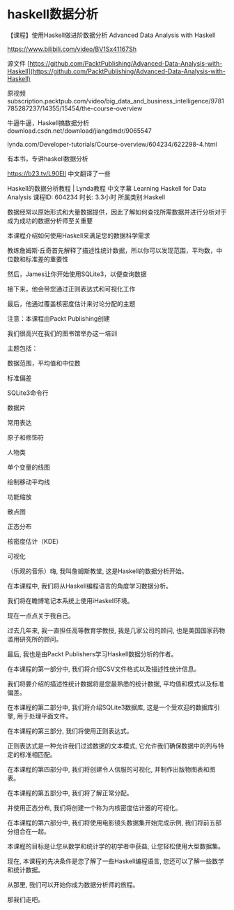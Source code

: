 # haskell数据分析

【课程】使用Haskell做进阶数据分析
Advanced Data Analysis with Haskell

https://www.bilibili.com/video/BV1Sx41167Sh


源文件  [https://github.com/PacktPublishing/Advanced-Data-Analysis-with-Haskell](https://github.com/PacktPublishing/Advanced-Data-Analysis-with-Haskell)









原视频 subscription.packtpub.com/video/big_data_and_business_intelligence/9781785287237/14355/15454/the-course-overview






牛逼牛逼，Haskell搞数据分析
download.csdn.net/download/jiangdmdr/9065547


lynda.com/Developer-tutorials/Course-overview/604234/622298-4.html



有本书，专讲haskell数据分析

https://b23.tv/L90ElI 中文翻译了一些





Haskell的数据分析教程 | Lynda教程 中文字幕
Learning Haskell for Data Analysis
课程ID: 604234
时长: 3.3小时
所属类别:Haskell

数据经常以原始形式和大量数据提供，因此了解如何查找所需数据并进行分析对于成为成功的数据分析师至关重要

本课程介绍如何使用Haskell来满足您的数据科学需求

教练詹姆斯·丘奇首先解释了描述性统计数据，所以你可以发现范围，平均数，中位数和标准差的重要性

然后，James让你开始使用SQLite3，以便查询数据

接下来，他会带您通过正则表达式和可视化工作

最后，他通过覆盖核密度估计来讨论分配的主题

注意：本课程由Packt Publishing创建

我们很高兴在我们的图书馆举办这一培训

主题包括：

数据范围，平均值和中位数

标准偏差

SQLite3命令行

数据片

常用表达

原子和修饰符

人物类

单个变量的线图

绘制移动平均线

功能缩放

散点图

正态分布

核密度估计（KDE）

可视化






（乐观的音乐）嗨, 我叫詹姆斯教堂, 这是Haskell的数据分析开始。

在本课程中, 我们将从Haskell编程语言的角度学习数据分析。

我们将在瞻博笔记本系统上使用iHaskell环境。

现在一点点关于我自己。

过去几年来, 我一直担任高等教育学教授, 我是几家公司的顾问, 也是美国国家药物滥用研究所的顾问。

最后, 我也是由Packt Publishers学习Haskell数据分析的作者。

在本课程的第一部分中, 我们将介绍CSV文件格式以及描述性统计信息。

我们将要介绍的描述性统计数据将是您最熟悉的统计数据, 平均值和模式以及标准偏差。

在本课程的第二部分中, 我们将介绍SQLite3数据库, 这是一个受欢迎的数据库引擎, 用于处理平面文件。

在本课程的第三部分, 我们将使用正则表达式。

正则表达式是一种允许我们过滤数据的文本模式, 它允许我们确保数据中的列与特定的标准相匹配。

在本课程的第四部分中, 我们将创建令人信服的可视化, 并制作出版物图表和图表。

在本课程的第五部分中, 我们将了解正常分配。

并使用正态分布, 我们将创建一个称为内核密度估计器的可视化。

在本课程的第六部分中, 我们将使用电影镜头数据集开始完成示例, 我们将前五部分组合在一起。

本课程的目标是让您从数学和统计学的初学者中获益, 让您轻松使用大型数据集。

现在, 本课程的先决条件是您了解了一些Haskell编程语言, 您还可以了解一些数学和统计数据。

从那里, 我们可以开始你成为数据分析师的旅程。

那我们走吧。 







































